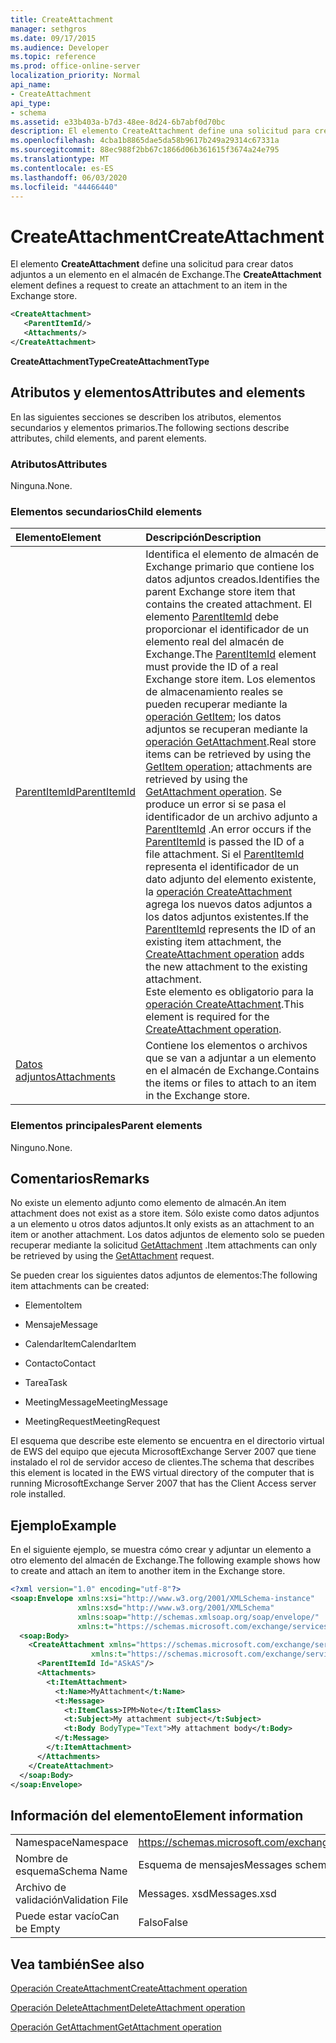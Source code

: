 ```yaml
---
title: CreateAttachment
manager: sethgros
ms.date: 09/17/2015
ms.audience: Developer
ms.topic: reference
ms.prod: office-online-server
localization_priority: Normal
api_name:
- CreateAttachment
api_type:
- schema
ms.assetid: e33b403a-b7d3-48ee-8d24-6b7abf0d70bc
description: El elemento CreateAttachment define una solicitud para crear datos adjuntos a un elemento en el almacén de Exchange.
ms.openlocfilehash: 4cba1b8865dae5da58b9617b249a29314c67331a
ms.sourcegitcommit: 88ec988f2bb67c1866d06b361615f3674a24e795
ms.translationtype: MT
ms.contentlocale: es-ES
ms.lasthandoff: 06/03/2020
ms.locfileid: "44466440"
---
```

# <a name="createattachment"></a><span data-ttu-id="8b140-103">CreateAttachment</span><span class="sxs-lookup"><span data-stu-id="8b140-103">CreateAttachment</span></span>

<span data-ttu-id="8b140-104">El elemento **CreateAttachment** define una solicitud para crear datos adjuntos a un elemento en el almacén de Exchange.</span><span class="sxs-lookup"><span data-stu-id="8b140-104">The **CreateAttachment** element defines a request to create an attachment to an item in the Exchange store.</span></span> 
  
```xml
<CreateAttachment>
   <ParentItemId/>
   <Attachments/>
</CreateAttachment>
```

 <span data-ttu-id="8b140-105">**CreateAttachmentType**</span><span class="sxs-lookup"><span data-stu-id="8b140-105">**CreateAttachmentType**</span></span>
## <a name="attributes-and-elements"></a><span data-ttu-id="8b140-106">Atributos y elementos</span><span class="sxs-lookup"><span data-stu-id="8b140-106">Attributes and elements</span></span>

<span data-ttu-id="8b140-107">En las siguientes secciones se describen los atributos, elementos secundarios y elementos primarios.</span><span class="sxs-lookup"><span data-stu-id="8b140-107">The following sections describe attributes, child elements, and parent elements.</span></span>
  
### <a name="attributes"></a><span data-ttu-id="8b140-108">Atributos</span><span class="sxs-lookup"><span data-stu-id="8b140-108">Attributes</span></span>

<span data-ttu-id="8b140-109">Ninguna.</span><span class="sxs-lookup"><span data-stu-id="8b140-109">None.</span></span>
  
### <a name="child-elements"></a><span data-ttu-id="8b140-110">Elementos secundarios</span><span class="sxs-lookup"><span data-stu-id="8b140-110">Child elements</span></span>

|<span data-ttu-id="8b140-111">**Elemento**</span><span class="sxs-lookup"><span data-stu-id="8b140-111">**Element**</span></span>|<span data-ttu-id="8b140-112">**Descripción**</span><span class="sxs-lookup"><span data-stu-id="8b140-112">**Description**</span></span>|
|:-----|:-----|
|[<span data-ttu-id="8b140-113">ParentItemId</span><span class="sxs-lookup"><span data-stu-id="8b140-113">ParentItemId</span></span>](parentitemid.md) <br/> |<span data-ttu-id="8b140-114">Identifica el elemento de almacén de Exchange primario que contiene los datos adjuntos creados.</span><span class="sxs-lookup"><span data-stu-id="8b140-114">Identifies the parent Exchange store item that contains the created attachment.</span></span> <span data-ttu-id="8b140-115">El elemento [ParentItemId](parentitemid.md) debe proporcionar el identificador de un elemento real del almacén de Exchange.</span><span class="sxs-lookup"><span data-stu-id="8b140-115">The [ParentItemId](parentitemid.md) element must provide the ID of a real Exchange store item.</span></span> <span data-ttu-id="8b140-116">Los elementos de almacenamiento reales se pueden recuperar mediante la [operación GetItem](getitem-operation.md); los datos adjuntos se recuperan mediante la [operación GetAttachment](getattachment-operation.md).</span><span class="sxs-lookup"><span data-stu-id="8b140-116">Real store items can be retrieved by using the [GetItem operation](getitem-operation.md); attachments are retrieved by using the [GetAttachment operation](getattachment-operation.md).</span></span> <span data-ttu-id="8b140-117">Se produce un error si se pasa el identificador de un archivo adjunto a [ParentItemId](parentitemid.md) .</span><span class="sxs-lookup"><span data-stu-id="8b140-117">An error occurs if the [ParentItemId](parentitemid.md) is passed the ID of a file attachment.</span></span> <span data-ttu-id="8b140-118">Si el [ParentItemId](parentitemid.md) representa el identificador de un dato adjunto del elemento existente, la [operación CreateAttachment](createattachment-operation.md) agrega los nuevos datos adjuntos a los datos adjuntos existentes.</span><span class="sxs-lookup"><span data-stu-id="8b140-118">If the [ParentItemId](parentitemid.md) represents the ID of an existing item attachment, the [CreateAttachment operation](createattachment-operation.md) adds the new attachment to the existing attachment.</span></span>  <br/> <span data-ttu-id="8b140-119">Este elemento es obligatorio para la [operación CreateAttachment](createattachment-operation.md).</span><span class="sxs-lookup"><span data-stu-id="8b140-119">This element is required for the [CreateAttachment operation](createattachment-operation.md).</span></span>  <br/> |
|[<span data-ttu-id="8b140-120">Datos adjuntos</span><span class="sxs-lookup"><span data-stu-id="8b140-120">Attachments</span></span>](attachments-ex15websvcsotherref.md) <br/> |<span data-ttu-id="8b140-121">Contiene los elementos o archivos que se van a adjuntar a un elemento en el almacén de Exchange.</span><span class="sxs-lookup"><span data-stu-id="8b140-121">Contains the items or files to attach to an item in the Exchange store.</span></span>  <br/> |
   
### <a name="parent-elements"></a><span data-ttu-id="8b140-122">Elementos principales</span><span class="sxs-lookup"><span data-stu-id="8b140-122">Parent elements</span></span>

<span data-ttu-id="8b140-123">Ninguno.</span><span class="sxs-lookup"><span data-stu-id="8b140-123">None.</span></span>
  
## <a name="remarks"></a><span data-ttu-id="8b140-124">Comentarios</span><span class="sxs-lookup"><span data-stu-id="8b140-124">Remarks</span></span>

<span data-ttu-id="8b140-125">No existe un elemento adjunto como elemento de almacén.</span><span class="sxs-lookup"><span data-stu-id="8b140-125">An item attachment does not exist as a store item.</span></span> <span data-ttu-id="8b140-126">Sólo existe como datos adjuntos a un elemento u otros datos adjuntos.</span><span class="sxs-lookup"><span data-stu-id="8b140-126">It only exists as an attachment to an item or another attachment.</span></span> <span data-ttu-id="8b140-127">Los datos adjuntos de elemento solo se pueden recuperar mediante la solicitud [GetAttachment](getattachment.md) .</span><span class="sxs-lookup"><span data-stu-id="8b140-127">Item attachments can only be retrieved by using the [GetAttachment](getattachment.md) request.</span></span> 
  
<span data-ttu-id="8b140-128">Se pueden crear los siguientes datos adjuntos de elementos:</span><span class="sxs-lookup"><span data-stu-id="8b140-128">The following item attachments can be created:</span></span>
  
- <span data-ttu-id="8b140-129">Elemento</span><span class="sxs-lookup"><span data-stu-id="8b140-129">Item</span></span>
    
- <span data-ttu-id="8b140-130">Mensaje</span><span class="sxs-lookup"><span data-stu-id="8b140-130">Message</span></span>
    
- <span data-ttu-id="8b140-131">CalendarItem</span><span class="sxs-lookup"><span data-stu-id="8b140-131">CalendarItem</span></span>
    
- <span data-ttu-id="8b140-132">Contacto</span><span class="sxs-lookup"><span data-stu-id="8b140-132">Contact</span></span>
    
- <span data-ttu-id="8b140-133">Tarea</span><span class="sxs-lookup"><span data-stu-id="8b140-133">Task</span></span>
    
- <span data-ttu-id="8b140-134">MeetingMessage</span><span class="sxs-lookup"><span data-stu-id="8b140-134">MeetingMessage</span></span>
    
- <span data-ttu-id="8b140-135">MeetingRequest</span><span class="sxs-lookup"><span data-stu-id="8b140-135">MeetingRequest</span></span>
    
<span data-ttu-id="8b140-136">El esquema que describe este elemento se encuentra en el directorio virtual de EWS del equipo que ejecuta MicrosoftExchange Server 2007 que tiene instalado el rol de servidor acceso de clientes.</span><span class="sxs-lookup"><span data-stu-id="8b140-136">The schema that describes this element is located in the EWS virtual directory of the computer that is running MicrosoftExchange Server 2007 that has the Client Access server role installed.</span></span>
  
## <a name="example"></a><span data-ttu-id="8b140-137">Ejemplo</span><span class="sxs-lookup"><span data-stu-id="8b140-137">Example</span></span>

<span data-ttu-id="8b140-138">En el siguiente ejemplo, se muestra cómo crear y adjuntar un elemento a otro elemento del almacén de Exchange.</span><span class="sxs-lookup"><span data-stu-id="8b140-138">The following example shows how to create and attach an item to another item in the Exchange store.</span></span>
  
```XML
<?xml version="1.0" encoding="utf-8"?>
<soap:Envelope xmlns:xsi="http://www.w3.org/2001/XMLSchema-instance"
               xmlns:xsd="http://www.w3.org/2001/XMLSchema"
               xmlns:soap="http://schemas.xmlsoap.org/soap/envelope/"
               xmlns:t="https://schemas.microsoft.com/exchange/services/2006/types">
  <soap:Body>
    <CreateAttachment xmlns="https://schemas.microsoft.com/exchange/services/2006/messages" 
                  xmlns:t="https://schemas.microsoft.com/exchange/services/2006/types">
      <ParentItemId Id="ASkAS"/>
      <Attachments>
        <t:ItemAttachment>
          <t:Name>MyAttachment</t:Name>
          <t:Message>
            <t:ItemClass>IPM>Note</t:ItemClass>
            <t:Subject>My attachment subject</t:Subject>
            <t:Body BodyType="Text">My attachment body</t:Body>
          </t:Message>
        </t:ItemAttachment>
      </Attachments>
    </CreateAttachment>
  </soap:Body>
</soap:Envelope>
```

## <a name="element-information"></a><span data-ttu-id="8b140-139">Información del elemento</span><span class="sxs-lookup"><span data-stu-id="8b140-139">Element information</span></span>

|||
|:-----|:-----|
|<span data-ttu-id="8b140-140">Namespace</span><span class="sxs-lookup"><span data-stu-id="8b140-140">Namespace</span></span>  <br/> |https://schemas.microsoft.com/exchange/services/2006/messages  <br/> |
|<span data-ttu-id="8b140-141">Nombre de esquema</span><span class="sxs-lookup"><span data-stu-id="8b140-141">Schema Name</span></span>  <br/> |<span data-ttu-id="8b140-142">Esquema de mensajes</span><span class="sxs-lookup"><span data-stu-id="8b140-142">Messages schema</span></span>  <br/> |
|<span data-ttu-id="8b140-143">Archivo de validación</span><span class="sxs-lookup"><span data-stu-id="8b140-143">Validation File</span></span>  <br/> |<span data-ttu-id="8b140-144">Messages. xsd</span><span class="sxs-lookup"><span data-stu-id="8b140-144">Messages.xsd</span></span>  <br/> |
|<span data-ttu-id="8b140-145">Puede estar vacío</span><span class="sxs-lookup"><span data-stu-id="8b140-145">Can be Empty</span></span>  <br/> |<span data-ttu-id="8b140-146">Falso</span><span class="sxs-lookup"><span data-stu-id="8b140-146">False</span></span>  <br/> |
   
## <a name="see-also"></a><span data-ttu-id="8b140-147">Vea también</span><span class="sxs-lookup"><span data-stu-id="8b140-147">See also</span></span>



[<span data-ttu-id="8b140-148">Operación CreateAttachment</span><span class="sxs-lookup"><span data-stu-id="8b140-148">CreateAttachment operation</span></span>](createattachment-operation.md)
  
[<span data-ttu-id="8b140-149">Operación DeleteAttachment</span><span class="sxs-lookup"><span data-stu-id="8b140-149">DeleteAttachment operation</span></span>](deleteattachment-operation.md)
  
[<span data-ttu-id="8b140-150">Operación GetAttachment</span><span class="sxs-lookup"><span data-stu-id="8b140-150">GetAttachment operation</span></span>](getattachment-operation.md)

